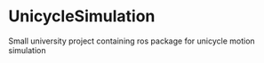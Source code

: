 # UnicycleSimulation
Small university project containing ros package for unicycle motion simulation
